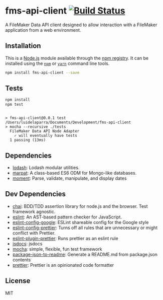 # fms-api-client [![Build Status](https://travis-ci.org/Luidog/fms-api-client.png?branch=master)](https://travis-ci.org/Luidog/fms-api-client)

A FileMaker Data API client designed to allow interaction with a FileMaker application from a web environment.

## Installation

This is a [Node.js](https://nodejs.org/) module available through the 
[npm registry](https://www.npmjs.com/). It can be installed using the 
[`npm`](https://docs.npmjs.com/getting-started/installing-npm-packages-locally)
or 
[`yarn`](https://yarnpkg.com/en/)
command line tools.

```sh
npm install fms-api-client --save
```

## Tests

```sh
npm install
npm test
```
```

> fms-api-client@0.0.1 test /Users/luidelaparra/Documents/Development/fms-api-client
> mocha --recursive ./tests
  FileMaker Data API Node Adapter
    ✓ will eventually have tests
  1 passing (13ms)

```

## Dependencies

- [lodash](https://ghub.io/lodash): Lodash modular utilities.
- [marpat](https://ghub.io/marpat): A class-based ES6 ODM for Mongo-like databases.
- [moment](https://ghub.io/moment): Parse, validate, manipulate, and display dates

## Dev Dependencies

- [chai](https://ghub.io/chai): BDD/TDD assertion library for node.js and the browser. Test framework agnostic.
- [eslint](https://ghub.io/eslint): An AST-based pattern checker for JavaScript.
- [eslint-config-google](https://ghub.io/eslint-config-google): ESLint shareable config for the Google style
- [eslint-config-prettier](https://ghub.io/eslint-config-prettier): Turns off all rules that are unnecessary or might conflict with Prettier.
- [eslint-plugin-prettier](https://ghub.io/eslint-plugin-prettier): Runs prettier as an eslint rule
- [jsdocs](https://ghub.io/jsdocs): jsdocs
- [mocha](https://ghub.io/mocha): simple, flexible, fun test framework
- [package-json-to-readme](https://ghub.io/package-json-to-readme): Generate a README.md from package.json contents
- [prettier](https://ghub.io/prettier): Prettier is an opinionated code formatter

## License

MIT
